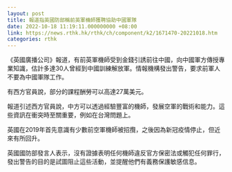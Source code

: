 ```yaml
---
layout: post
title: 報道指英國防部稱前英軍機師獲聘協助中國軍隊
date: 2022-10-18 11:19:11.000000000 +08:00
link: https://news.rthk.hk/rthk/ch/component/k2/1671470-20221018.htm
categories: rthk
---
```


《英國廣播公司》報道，有前英軍機師受到金錢引誘前往中國，向中國軍方傳授專業知識，估計多達30人曾經到中國訓練解放軍。情報機構發出警告，要求前軍人不要為中國軍隊工作。

有西方官員說，部分的課程酬勞可以高達27萬美元。

報道引述西方官員說，中方可以透過經驗豐富的機師，發展空軍的戰術和能力。這些資訊在衝突時至關重要，例如在台灣問題上。

英國在2019年首先意識有少數前空軍機師被招攬，之後因為新冠疫情停止，但近來有所回升。

英國國防部發言人表示，沒有證據表明任何機師違反官方保密法或觸犯任何罪行，發出警告的目的是試圖阻止這些活動，並提醒他們有義務保護敏感信息。
